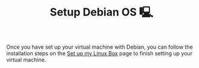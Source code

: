 ﻿---
title: 3. Setup Debian OS 🖳
sidebar:
    label: "3. Setup Debian OS 🖳"
---

Once you have set up your virtual machine with Debian, you can follow the installation steps on the [Set up my Linux Box](/book/part-0-getting-started/2-computer-use/0-installation/2-0-setup-linux) page to finish setting up your virtual machine.



